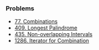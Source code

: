### Problems

- [77. Combinations](https://leetcode.com/problems/combinations/)
- [409. Longest Palindrome](https://leetcode.com/problems/longest-palindrome/)
- [435. Non-overlapping Intervals](https://leetcode.com/problems/non-overlapping-intervals/)
- [1286. Iterator for Combination](https://leetcode.com/problems/iterator-for-combination/)
